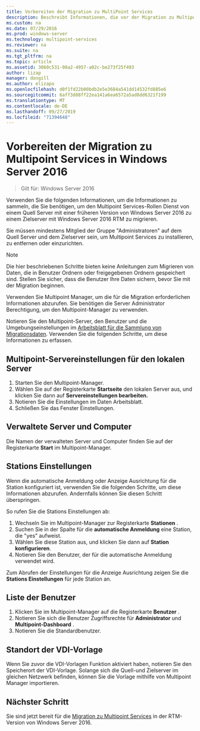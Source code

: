 ```yaml
---
title: Vorbereiten der Migration zu MultiPoint Services
description: Beschreibt Informationen, die vor der Migration zu Multipoint Services in Windows Server 2016 erfasst werden müssen.
ms.custom: na
ms.date: 07/29/2016
ms.prod: windows-server
ms.technology: multipoint-services
ms.reviewer: na
ms.suite: na
ms.tgt_pltfrm: na
ms.topic: article
ms.assetid: 3060c531-98a2-4957-a02c-be273f25f493
author: lizap
manager: dongill
ms.author: elizapo
ms.openlocfilehash: d0f1fd22b00bdb2e5e3684a541dd14532fd885e6
ms.sourcegitcommit: 6aff3d88ff22ea141a6ea6572a5ad8dd6321f199
ms.translationtype: MT
ms.contentlocale: de-DE
ms.lasthandoff: 09/27/2019
ms.locfileid: "71394648"
---
```

# <a name="prepare-to-migrate-to-multipoint-services-in-windows-server-2016"></a>Vorbereiten der Migration zu Multipoint Services in Windows Server 2016

>Gilt für: Windows Server 2016

Verwenden Sie die folgenden Informationen, um die Informationen zu sammeln, die Sie benötigen, um den Multipoint Services-Rollen Dienst von einem Quell Server mit einer früheren Version von Windows Server 2016 zu einem Zielserver mit Windows Server 2016 RTM zu migrieren.

Sie müssen mindestens Mitglied der Gruppe "Administratoren" auf dem Quell Server und dem Zielserver sein, um Multipoint Services zu installieren, zu entfernen oder einzurichten.

>[!NOTE]
> Die hier beschriebenen Schritte bieten keine Anleitungen zum Migrieren von Daten, die in Benutzer Ordnern oder freigegebenen Ordnern gespeichert sind. Stellen Sie sicher, dass die Benutzer Ihre Daten sichern, bevor Sie mit der Migration beginnen.

Verwenden Sie Multipoint Manager, um die für die Migration erforderlichen Informationen abzurufen. Sie benötigen die Server Administrator Berechtigung, um den Multipoint-Manager zu verwenden.

Notieren Sie den Multipoint-Server, den Benutzer und die Umgebungseinstellungen im [Arbeitsblatt für die Sammlung von Migrationsdaten](multipoint-services-migration-worksheet.md). Verwenden Sie die folgenden Schritte, um diese Informationen zu erfassen.

## <a name="multipoint-server-settings-for-the-local-server"></a>Multipoint-Servereinstellungen für den lokalen Server
1. Starten Sie den Multipoint-Manager.
2. Wählen Sie auf der Registerkarte **Startseite** den lokalen Server aus, und klicken Sie dann auf **Servereinstellungen bearbeiten.**
3. Notieren Sie die Einstellungen im Daten Arbeitsblatt.
4. Schließen Sie das Fenster Einstellungen.

## <a name="managed-servers-and-computers"></a>Verwaltete Server und Computer

Die Namen der verwalteten Server und Computer finden Sie auf der Registerkarte **Start** im Multipoint-Manager.

## <a name="station-settings"></a>Stations Einstellungen
Wenn die automatische Anmeldung oder Anzeige Ausrichtung für die Station konfiguriert ist, verwenden Sie die folgenden Schritte, um diese Informationen abzurufen. Andernfalls können Sie diesen Schritt überspringen.

So rufen Sie die Stations Einstellungen ab:

1. Wechseln Sie im Multipoint-Manager zur Registerkarte **Stationen** .
2. Suchen Sie in der Spalte für die **automatische Anmeldung** eine Station, die "yes" aufweist.
3. Wählen Sie diese Station aus, und klicken Sie dann auf **Station konfigurieren**.
4. Notieren Sie den Benutzer, der für die automatische Anmeldung verwendet wird.

Zum Abrufen der Einstellungen für die Anzeige Ausrichtung zeigen Sie die **Stations Einstellungen** für jede Station an.

## <a name="list-of-users"></a>Liste der Benutzer
1. Klicken Sie im Multipoint-Manager auf die Registerkarte **Benutzer** .
2. Notieren Sie sich die Benutzer Zugriffsrechte für **Administrator** und **Multipoint-Dashboard** .
3. Notieren Sie die Standardbenutzer.

## <a name="vdi-template-location"></a>Standort der VDI-Vorlage
 Wenn Sie zuvor die VDI-Vorlagen Funktion aktiviert haben, notieren Sie den Speicherort der VDI-Vorlage. Solange sich die Quell-und Zielserver im gleichen Netzwerk befinden, können Sie die Vorlage mithilfe von Multipoint Manager importieren.
 
## <a name="next-step"></a>Nächster Schritt
Sie sind jetzt bereit für die [Migration zu Multipoint Services](multipoint-services-migration-steps.md) in der RTM-Version von Windows Server 2016.